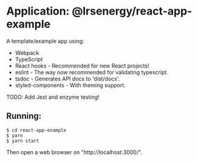 #  Application: @lrsenergy/react-app-example

A template/example app using:

* Webpack
* TypeScript
* React hooks - Recommended for new React projects!
* eslint - The way now recommended for validating typescript.
* tsdoc - Generates API docs to 'dist/docs'.
* styled-components - With theming support.

TODO: Add Jest and enzyme testing!

## Running:

```
$ cd react-app-example
$ yarn
$ yarn start
```
Then open a web browser on "http://localhost:3000/".

